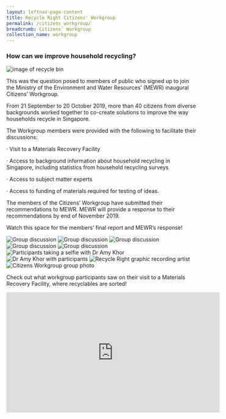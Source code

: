 ```yaml
---
layout: leftnav-page-content
title: Recycle Right Citizens' Workgroup
permalink: /citizens_workgroup/
breadcrumb: Citizens' Workgroup
collection_name: workgroup
---
```



### How can we improve household recycling?

![image of recycle bin](/images/Hm_workgroup.jpg)

This was the question posed to members of public who signed up to join the Ministry of the Environment and Water Resources’ (MEWR) inaugural Citizens’ Workgroup.

From 21 September to 20 October 2019, more than 40 citizens from diverse backgrounds worked together to co-create solutions to improve the way households recycle in Singapore.

The Workgroup members were provided with the following to facilitate their discussions:

·       Visit to a Materials Recovery Facility

·       Access to background information about household recycling in Singapore, including statistics from household recycling surveys

·       Access to subject matter experts

·       Access to funding of materials required for testing of ideas.

The members of the Citizens’ Workgroup have submitted their recommendations to MEWR. MEWR will provide a response to their recommendations by end of November 2019.

Watch this space for the members’ final report and MEWR’s response!

![Group discussion](/images/cw-1.jpg)
![Group discussion](/images/cw-2.jpg)
![Group discussion](/images/cw-3.jpg)
![Group discussion](/images/cw-4.jpg)
![Group discussion](/images/cw-5.jpg)
![Participants taking a selfie with Dr Amy Khor](/images/cw-6.jpg)
![Dr Amy Khor with participants](/images/cw-7.jpg)
![Recycle Right graphic recording artist](/images/cw-8.jpg)
![Citizens Workgroup group photo](/images/cw-9.jpg)

Check out what workgroup participants saw on their visit to a Materials Recovery Facility, where recyclables are sorted!
<iframe width="560" height="315" src="https://www.youtube.com/embed/EGE9Jj_moe0" frameborder="0" allow="accelerometer; autoplay; encrypted-media; gyroscope; picture-in-picture" allowfullscreen></iframe>
